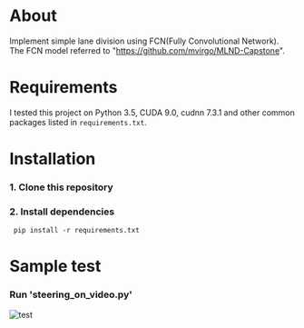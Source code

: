 # About

Implement simple lane division using FCN(Fully Convolutional Network). The FCN model referred to "https://github.com/mvirgo/MLND-Capstone".

# Requirements

I tested this project on Python 3.5, CUDA 9.0, cudnn 7.3.1 and other common packages listed in `requirements.txt`.

# Installation
### 1. Clone this repository

### 2. Install dependencies 
``` pip install -r requirements.txt```

# Sample test
### Run  'steering_on_video.py'

![test](./images/test1.gif)

